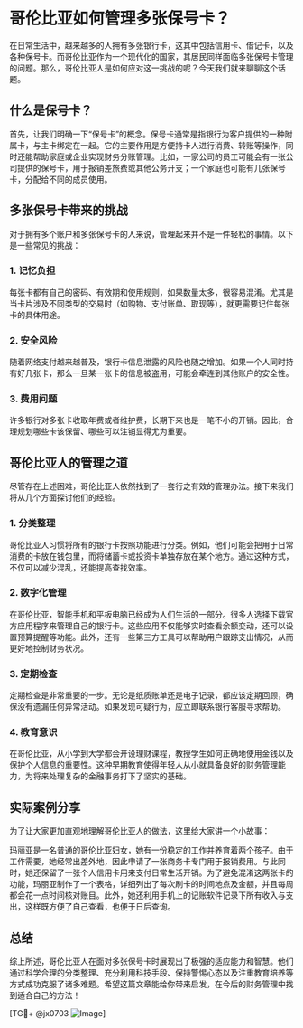 # 哥伦比亚如何管理多张保号卡？

在日常生活中，越来越多的人拥有多张银行卡，这其中包括信用卡、借记卡，以及各种保号卡。而哥伦比亚作为一个现代化的国家，其居民同样面临多张保号卡管理的问题。那么，哥伦比亚人是如何应对这一挑战的呢？今天我们就来聊聊这个话题。

## 什么是保号卡？

首先，让我们明确一下“保号卡”的概念。保号卡通常是指银行为客户提供的一种附属卡，与主卡绑定在一起。它的主要作用是方便持卡人进行消费、转账等操作，同时还能帮助家庭或企业实现财务分账管理。比如，一家公司的员工可能会有一张公司提供的保号卡，用于报销差旅费或其他公务开支；一个家庭也可能有几张保号卡，分配给不同的成员使用。

## 多张保号卡带来的挑战

对于拥有多个账户和多张保号卡的人来说，管理起来并不是一件轻松的事情。以下是一些常见的挑战：

### 1. **记忆负担**
   每张卡都有自己的密码、有效期和使用规则，如果数量太多，很容易混淆。尤其是当卡片涉及不同类型的交易时（如购物、支付账单、取现等），就更需要记住每张卡的具体用途。

### 2. **安全风险**
   随着网络支付越来越普及，银行卡信息泄露的风险也随之增加。如果一个人同时持有好几张卡，那么一旦某一张卡的信息被盗用，可能会牵连到其他账户的安全性。

### 3. **费用问题**
   许多银行对多张卡收取年费或者维护费，长期下来也是一笔不小的开销。因此，合理规划哪些卡该保留、哪些可以注销显得尤为重要。

## 哥伦比亚人的管理之道

尽管存在上述困难，哥伦比亚人依然找到了一套行之有效的管理办法。接下来我们将从几个方面探讨他们的经验。

### 1. **分类整理**
   哥伦比亚人习惯将所有的银行卡按照功能进行分类。例如，他们可能会把用于日常消费的卡放在钱包里，而将储蓄卡或投资卡单独存放在某个地方。通过这种方式，不仅可以减少混乱，还能提高查找效率。

### 2. **数字化管理**
   在哥伦比亚，智能手机和平板电脑已经成为人们生活的一部分。很多人选择下载官方应用程序来管理自己的银行卡。这些应用不仅能够实时查看余额变动，还可以设置预算提醒等功能。此外，还有一些第三方工具可以帮助用户跟踪支出情况，从而更好地控制财务状况。

### 3. **定期检查**
   定期检查是非常重要的一步。无论是纸质账单还是电子记录，都应该定期回顾，确保没有遗漏任何异常活动。如果发现可疑行为，应立即联系银行客服寻求帮助。

### 4. **教育意识**
   在哥伦比亚，从小学到大学都会开设理财课程，教授学生如何正确地使用金钱以及保护个人信息的重要性。这种早期教育使得年轻人从小就具备良好的财务管理能力，为将来处理复杂的金融事务打下了坚实的基础。

## 实际案例分享

为了让大家更加直观地理解哥伦比亚人的做法，这里给大家讲一个小故事：

玛丽亚是一名普通的哥伦比亚妇女，她有一份稳定的工作并养育着两个孩子。由于工作需要，她经常出差外地，因此申请了一张商务卡专门用于报销费用。与此同时，她还保留了一张个人信用卡用来支付日常生活开销。为了避免混淆这两张卡的功能，玛丽亚制作了一个表格，详细列出了每次刷卡的时间地点及金额，并且每周都会花一点时间核对账目。此外，她还利用手机上的记账软件记录下所有收入与支出，这样既方便了自己查看，也便于日后查询。

## 总结

综上所述，哥伦比亚人在面对多张保号卡时展现出了极强的适应能力和智慧。他们通过科学合理的分类整理、充分利用科技手段、保持警惕心态以及注重教育培养等方式成功克服了诸多难题。希望这篇文章能给你带来启发，在今后的财务管理中找到适合自己的方法！

[TG💪+ @jx0703 ![Image](https://github.com/user-attachments/assets/dbca1d08-cadb-493c-b0ec-ad6f7a83f270)]